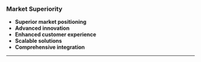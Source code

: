 ### Market Superiority

- **Superior market positioning**
- **Advanced innovation**
- **Enhanced customer experience**
- **Scalable solutions**
- **Comprehensive integration**

---
